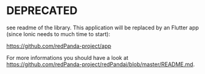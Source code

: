 DEPRECATED
=======

see readme of the library. This application will be replaced by an Flutter app (since Ionic needs to much time to start):

https://github.com/redPanda-project/app


For more informations you should have a look at https://github.com/redPanda-project/redPandaj/blob/master/README.md.
